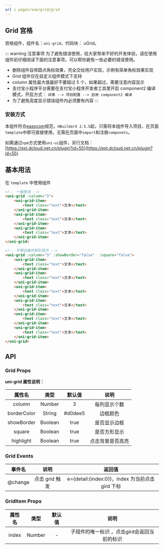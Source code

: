 ```yaml
---
url : pages/vue/grid/grid
---
```


## Grid 宫格

宫格组件，组件名：``uni-grid``，代码块： uGrid。

::: warning 注意事项
为了避免错误使用，给大家带来不好的开发体验，请在使用组件前仔细阅读下面的注意事项，可以帮你避免一些必要的错误使用。
- 删除组件自带圆点角标效果，完全交给用户实现，示例有简单角标效果实现
- Grid 组件仅在自定义组件模式下支持
- column 属性最大值最好不要超过 5 个，如果超过，需要注意内容显示
- 支付宝小程序平台需要在支付宝小程序开发者工具里开启 component2 编译模式，开启方式： `详情 --> 项目配置 --> 启用 component2 编译`
- 为了避免高度显示错误组件内必须要有内容
:::

### 安装方式

本组件符合[easycom](https://uniapp.dcloud.io/collocation/pages?id=easycom)规范，`HBuilderX 2.5.5`起，只需将本组件导入项目，在页面`template`中即可直接使用，无需在页面中`import`和注册`componets`。

如需通过`npm`方式使用`uni-ui`组件，另行文档：[https://ext.dcloud.net.cn/plugin?id=55](https://ext.dcloud.net.cn/plugin?id=55)


## 基本用法

在 ``template`` 中使用组件

```html
<!-- 一般用法 -->
<uni-grid :column="3">
	<uni-grid-item>
		<text class="text">文本</text>
	</uni-grid-item>
	<uni-grid-item>
		<text class="text">文本</text>
	</uni-grid-item>
	<uni-grid-item>
		<text class="text">文本</text>
	</uni-grid-item>
</uni-grid>

<!-- 不带边框并矩形显示 -->
<uni-grid :column="3" :showBorder="false"  :square="false">
	<uni-grid-item>
		<text class="text">文本</text>
	</uni-grid-item>
	<uni-grid-item>
		<text class="text">文本</text>
	</uni-grid-item>
	<uni-grid-item>
		<text class="text">文本</text>
	</uni-grid-item>
	<uni-grid-item>
		<text class="text">文本</text>
	</uni-grid-item>
	<uni-grid-item>
		<text class="text">文本</text>
	</uni-grid-item>
	<uni-grid-item>
		<text class="text">文本</text>
	</uni-grid-item>
</uni-grid>
```

## API

### Grid Props

**uni-grid 属性说明：**

|属性名		|类型	|默认值	|说明				|
|:-:		|:-:	|:-:	|:-:				|
|column		|Number	|3		|每列显示个数		|
|borderColor|String	|#d0dee5|边框颜色			|
|showBorder	|Boolean|true	|是否显示边框		|
|square		|Boolean|true	|是否方形显示		|
|highlight	|Boolean|true	|点击背景是否高亮	|

### Grid Events
|事件名	|说明			|返回值											|
|:-:	|:-:			|:-:											|
|@change|点击 grid 触发	|e={detail:{index:0}}，index 为当前点击 gird 下标|


### GridItem Props

|属性名|类型		|默认值	|说明										|
|:-:	|:-:		|:-:	|:-:										|
|index|Number	|-		|子组件的唯一标识 ，点击gird会返回当前的标识|
